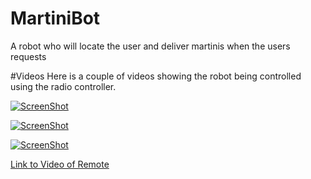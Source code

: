 # MartiniBot
A robot who will locate the user and deliver martinis when the users requests

#Videos
Here is a couple of videos showing the robot being controlled using the radio controller.

[![ScreenShot](https://github.com/Peter-Wilson/MartiniBot/blob/develop/Pictures/going_forward.png)](https://youtu.be/6FG04h4sRgs)

[![ScreenShot](https://github.com/Peter-Wilson/MartiniBot/blob/develop/Pictures/moving_directions.png)](https://youtu.be/yqMfbJOIUlY)


[![ScreenShot](https://github.com/Peter-Wilson/MartiniBot/blob/develop/Pictures/IMG_20160420_134347.jpg)](https://youtu.be/oRUg_URGGXE)

[Link to Video of Remote]()
